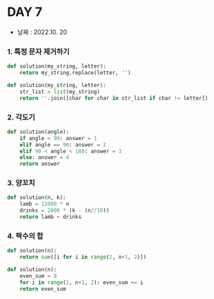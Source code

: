 # DAY 7

- 날짜 : 2022.10. 20



### 1. 특정 문자 제거하기

```python
def solution(my_string, letter):
    return my_string.replace(letter, '')
```

```python
def solution(my_string, letter):
    str_list = list(my_string)
    return ''.join([char for char in str_list if char != letter])
```



### 2. 각도기

```python
def solution(angle):
    if angle < 90: answer = 1
    elif angle == 90: answer = 2
    elif 90 < angle < 180: answer = 3
    else: answer = 4
    return answer
```



### 3. 양꼬치

```python
def solution(n, k):
    lamb = 12000 * n
    drinks = 2000 * (k - (n//10))
    return lamb + drinks
```



### 4. 짝수의 합

```python
def solution(n):
    return sum([i for i in range(2, n+1, 2)])

def solution(n):
    even_sum = 0
    for i in range(2, n+1, 2): even_sum += i
    return even_sum
```
